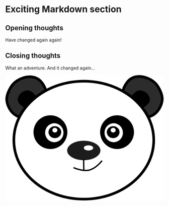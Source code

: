 # Exciting Markdown section

## Opening thoughts

Have changed again again!


## Closing thoughts

What an adventure. And it changed again...

![image](./images/pico_renamed_again.png)
